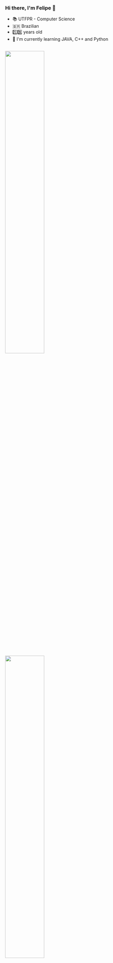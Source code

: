 ### Hi there, I'm Felipe 👋
- 📚 UTFPR - Computer Science
- 🇧🇷 Brazilian
- 1️⃣9️⃣ years old
- 🌱 I'm currently learning JAVA, C++ and Python

##

<div>
  <a href="https://github.com/felipe-mizidorio">
  <img width="50%" src="https://github-readme-streak-stats.herokuapp.com/?user=felipe-mizidorio&theme=tokyonight&hide_border=false">
  <img width="50%" src="https://github-readme-stats.vercel.app/api?username=felipe-mizidorio&show_icons=true&theme=tokyonight&include_all_commits=true&count_private=true"/>
  <img width="50%" src="https://github-readme-stats.vercel.app/api/top-langs/?username=felipe-mizidorio&layout=compact&langs_count=7&theme=tokyonight"/>
</div>

##

### Programing Languages
<div style="display: inline_block"><br>
  <img align="center" alt="Felipe-Java" height="30" width="40" src="https://cdn.jsdelivr.net/gh/devicons/devicon/icons/java/java-original.svg">
  <img align="center" alt="Felipe-Python" height="30" width="40" src="https://cdn.jsdelivr.net/gh/devicons/devicon/icons/python/python-original.svg">
  <img align="center" alt="Felipe-C" height="30" width="40" src="https://cdn.jsdelivr.net/gh/devicons/devicon/icons/c/c-original.svg">
  <img align="center" alt="Felipe-C++" height="30" width="40" src="https://cdn.jsdelivr.net/gh/devicons/devicon/icons/cplusplus/cplusplus-original.svg">
</div>

##

### Contact me
<div> 
  <a href="https://www.instagram.com/felipe_merenda/" target="_blank"><img src="https://img.shields.io/badge/-Instagram-%23E4405F?style=for-the-badge&logo=instagram&logoColor=white" target="_blank"></a>
  <a href = "mailto:felipemerenda1@gmail.com"><img src="https://img.shields.io/badge/Gmail-D14836?style=for-the-badge&logo=gmail&logoColor=white"></a>
  <a href="https://www.linkedin.com/in/felipe-merenda-izidorio/" target="_blank"><img src="https://img.shields.io/badge/-LinkedIn-%230077B5?style=for-the-badge&logo=linkedin&logoColor=white" target="_blank"></a> 
</div>
